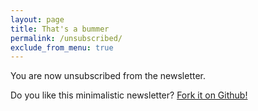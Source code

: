```yaml
---
layout: page
title: That's a bummer
permalink: /unsubscribed/
exclude_from_menu: true
---
```


<p>You are now unsubscribed from the newsletter.</p>

<p>Do you like this minimalistic newsletter? <a href="https://github.com/mrrusof/correole">Fork it on Github!</a>